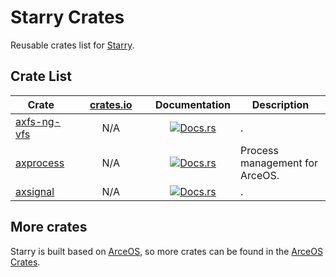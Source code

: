# Starry Crates

Reusable crates list for [Starry](https://github.com/oscomp/starry-next).

## Crate List

| Crate | &nbsp;&nbsp;&nbsp;&nbsp;&nbsp;[crates.io](crates.io)&nbsp;&nbsp;&nbsp;&nbsp;&nbsp; | Documentation | Description |
|----|:--:|:--:|----|
| [axfs-ng-vfs](https://github.com/Starry-OS/axfs-ng-vfs) | N/A | [![Docs.rs](https://img.shields.io/badge/docs-pages-green)](https://Starry-OS.github.io/axfs-ng-vfs) | . |
| [axprocess](https://github.com/Starry-OS/axprocess) | N/A | [![Docs.rs](https://img.shields.io/badge/docs-pages-green)](https://Starry-OS.github.io/axprocess) | Process management for ArceOS. |
| [axsignal](https://github.com/Starry-OS/axsignal) | N/A | [![Docs.rs](https://img.shields.io/badge/docs-pages-green)](https://Starry-OS.github.io/axsignal) | . |

## More crates

Starry is built based on [ArceOS](https://github.com/arceos-org/arceos), so more crates can be found in the [ArceOS Crates](https://github.com/arceos-org/arceos-crates).